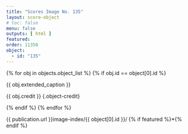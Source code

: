 ```yaml
---
title: "Scores Image No. 135"
layout: score-object
# toc: false
menu: false
outputs: [ html ]
featured: 
order: 11350
object:
  - id: "135"
---
```


{% for obj in objects.object_list %}
{% if obj.id == object[0].id %}

{{ obj.extended_caption }}

{{ obj.credit }} {.object-credit}

{% endif %}
{% endfor %}

<div class="object-credit object-url is-print-only">

{{ publication.url }}image-index/{{ object[0].id }}/ {% if featured %}*{% endif %}

</div>
